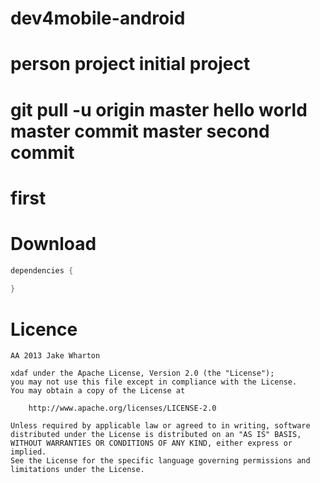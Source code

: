 dev4mobile-android
=
person project
initial project
======================
git pull -u origin master
hello world
master commit
master second commit
=======================
first
=======================

Download
===============
```java
dependencies {
    
}
```
Licence 
====
    AA 2013 Jake Wharton

    xdaf under the Apache License, Version 2.0 (the "License");
    you may not use this file except in compliance with the License.
    You may obtain a copy of the License at
    
        http://www.apache.org/licenses/LICENSE-2.0

    Unless required by applicable law or agreed to in writing, software
    distributed under the License is distributed on an "AS IS" BASIS,
    WITHOUT WARRANTIES OR CONDITIONS OF ANY KIND, either express or implied.
    See the License for the specific language governing permissions and
    limitations under the License.

[1]:http://www.baidu.com
